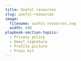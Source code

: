 ```yaml
---
title: Useful resources
slug: useful-resources
image:
  filename: useful-resources.svg
  width: 440
playbook-section-topics:
  - Privacy policy
  - Email signature
  - Profile picture
  - Press kit
---
```

